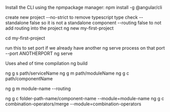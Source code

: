 
Install the CLI using the npmpackage manager:
npm install -g @angular/cli

create new project
--no-strict to remove typescript type check 
--standalone false so it is not a standalone component
--routing false to not add routing into the project
ng new my-first-project

cd  my-first-project

run this to set port if we already have another ng serve process on that port
--port ANOTHERPORT
ng serve

Uses ahed of time compilation
ng build

ng g s path/serviceName
ng g m path/moduleName
ng g c path/componentName


ng g m module-name --routing

ng g c folder-path-name/component-name --module=module-name
ng g c combination-operators/merge --module=combination-operators
